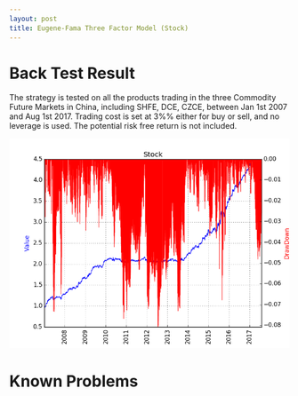 ```yaml
---
layout: post
title: Eugene-Fama Three Factor Model (Stock)
---
```

# Back Test Result
The strategy is tested on all the products trading in the three Commodity Future Markets in China, including SHFE, DCE, CZCE, between Jan 1st 2007 and Aug 1st 2017. Trading cost is set at 3%% either for buy or sell, and no leverage is used. The potential risk free return is not included.

![Figure](../images/Stock.png)


# Known Problems
